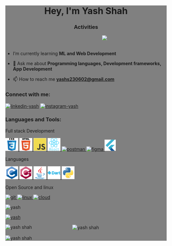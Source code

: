 <!-- - 👋 Hi, I’m @Yashs1623
- 👀 I’m interested in Software Development(MobileApps and Websites)
- 🌱 I’m currently studying Computer Enginnering at DJ Sanghvi College of Engineering 
-  I am a Flutter and React-native developer
- 💞️ I’m looking to collaborate on projects related with mobile apps and websites 
- 📫 How to reach me : Email: yashs230602@gmail.com 

<!---
Yashs1623/Yashs1623 is a ✨ special ✨ repository because its `README.md` (this file) appears on your GitHub profile.
You can click the Preview link to take a look at your changes.
--->

 
 <!-- <img src="https://img-c.udemycdn.com/redactor/raw/2020-10-10_10-32-20-69d03d986e3001cfb40c457eede13a58.jpg" height=200 width=250> -->
<div style="background-color:grey">
<h1 align="center">Hey, I'm Yash Shah</h1>
<h3 align="center">Activities</h3>

<img width=40% align="right" src="https://cdni.iconscout.com/illustration/premium/thumb/programming-skills-1946874-1649524.png">
<br>
<br>
  
- I’m currently learning **ML and Web Development**

- 💬 Ask me about **Programming languages, Development frameworks, App Development**

- 📫 How to reach me **yashs230602@gmail.com**

<h3 align="left">Connect with me:</h3>
<p align="left">
<a href="https://www.linkedin.com/in/yash-shah-techycrafts/" target="blank"><img align="center" src="https://raw.githubusercontent.com/rahuldkjain/github-profile-readme-generator/master/src/images/icons/Social/linked-in-alt.svg" alt="linkedin-yash" height="30" width="40" /></a>
<a href="https://www.instagram.com/yashs_1623/" target="blank"><img align="center" src="https://raw.githubusercontent.com/rahuldkjain/github-profile-readme-generator/master/src/images/icons/Social/instagram.svg" alt="instagram-yash" height="30" width="40" /></a>
  
</p>

<h3 align="left">Languages and Tools:</h3>
<p align="left">  
  <p> Full stack Development </p>
  <p>
    <a href="https://developer.mozilla.org/en-US/docs/Web/CSS" target="_blank"> <img src="https://raw.githubusercontent.com/devicons/devicon/master/icons/css3/css3-original-wordmark.svg" alt="css3" width="40" height="40"/> </a> 
    <a href="https://developer.mozilla.org/en-US/docs/Web/HTML" target="_blank"> <img src="https://raw.githubusercontent.com/devicons/devicon/master/icons/html5/html5-original-wordmark.svg" alt="html5" width="40" height="40"/> </a>
    <a href="https://developer.mozilla.org/en-US/docs/Web/JavaScript" target="_blank"> <img src="https://raw.githubusercontent.com/devicons/devicon/master/icons/javascript/javascript-original.svg" alt="javascript" width="40" height="40"/> </a>
    <a href="https://reactnative.dev/docs/getting-started" target="_blank"> <img src="https://raw.githubusercontent.com/devicons/devicon/master/icons/react/react-original-wordmark.svg" alt="react" width="40" height="40"/> </a>
    <a href="https://postman.com" target="_blank"> <img src="https://www.vectorlogo.zone/logos/getpostman/getpostman-icon.svg" alt="postman" width="40" height="40"/> </a>
    <a href="https://www.figma.com/" target="_blank"> <img src="https://upload.wikimedia.org/wikipedia/commons/3/33/Figma-logo.svg" alt="figma" width="35" height="35"/> </a>
    <a href="https://docs.flutter.dev/" target="_blank"> <img src="https://raw.githubusercontent.com/devicons/devicon/2ae2a900d2f041da66e950e4d48052658d850630/icons/flutter/flutter-original.svg" alt="figma" width="35" height="35"/> </a>
  </p>
  <p> Languages </p>
  <p> <a href="https://www.cprogramming.com/" target="_blank"> <img src="https://raw.githubusercontent.com/devicons/devicon/master/icons/c/c-original.svg" alt="c" width="40" height="40"/> </a> 
  <a href="https://www.w3schools.com/cpp/" target="_blank"> <img src="https://raw.githubusercontent.com/devicons/devicon/master/icons/cplusplus/cplusplus-original.svg" alt="cplusplus" width="40" height="40"/> </a>
    <a href="https://www.java.com/en/" target="_blank"> <img src="https://raw.githubusercontent.com/devicons/devicon/master/icons/java/java-original.svg" alt="java" width="40" height="40"/> </a>
    <a href="https://dart.dev/guides/language/language-tour" target="_blank"> <img src="https://raw.githubusercontent.com/devicons/devicon/2ae2a900d2f041da66e950e4d48052658d850630/icons/dart/dart-plain-wordmark.svg" alt="bash" width="40" height="40"/> </a>
       <a href="https://www.python.org" target="_blank"> <img src="https://raw.githubusercontent.com/devicons/devicon/master/icons/python/python-original.svg" alt="python" width="40" height="40"/> </a>
  </p>
  <p> Open Source and linux </p>
  <p>
    <a href="https://git-scm.com/" target="_blank"> <img src="https://www.vectorlogo.zone/logos/git-scm/git-scm-icon.svg" alt="git" width="40" height="40"/> </a>
    <a href="https://www.linux.org/" target="_blank"> <img src="https://camo.githubusercontent.com/775cff44e1c61c0a646d44eeaba420c99ace22da815995cd69259ba53f39cf0f/68747470733a2f2f696d672e69636f6e73382e636f6d2f636f6c6f722f34382f3030303030302f6c696e75782e706e67" alt="linux" width="30" height="40"/> </a>
    <a href="https://cloud.google.com"> <img src="https://camo.githubusercontent.com/582944f6627732531ce1a2e20ad43538d1896e16a5f159ea28fd137dbb8e798a/68747470733a2f2f7777772e766563746f726c6f676f2e7a6f6e652f6c6f676f732f676f6f676c655f636c6f75642f676f6f676c655f636c6f75642d69636f6e2e737667" alt="cloud" width="40" height="40"/> </a>
  </p>
  
  <p align="left"> <img src="https://komarev.com/ghpvc/?username=Yashs1623&label=Profile%20views&color=0e75b6&style=flat" alt="yash" /> </p>

  <p align="left"> <a href="https://github.com/Yashs1623/github-profile-trophy"><img src="https://github-profile-trophy.vercel.app/?username=Yashs1623" alt="yash" /></a> </p>

<p><img align="left" src="https://github-readme-stats.vercel.app/api/top-langs?username=Yashs1623&show_icons=true&locale=en&layout=compact" alt="yash shah" width="40%"/></p>

<p> &nbsp; <img align="center" src="https://github-readme-stats.vercel.app/api?username=Yashs1623&show_icons=true&locale=en" alt="yash shah" width="45%"/></p>

<p><img align="center" src="https://github-readme-streak-stats.herokuapp.com/?user=Yashs1623&" alt="yash shah" /></p>
</div>
